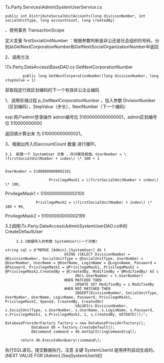 Tx.Party.Services\Admin\SystemUserService.cs

```
public int DistributeSocialUnitAccounts(long divisionNumber, int socialUnitType, long accountCount, long createdBy)
```

、使用事务 TransactionScope

定义变量 firstSocialUnitNumber    ：根据参数判断是非公还是社会组织的号码，分别从GetNextCorporationNumber和GetNextSocialOrganizationNumber中返回

2、调用方法

\Tx.Party.DataAccess\BaseDAO.cs GetNextCorporationNumber

```
        public long GetNextCorporationNumber(long divisionNumber, long stepValue = 1)
```

获取指定行政区划编码的下一个有效非公企业编码

1、调用存储过程  p\_GetNextCorporationNumber ，加入参数 DivisionNumber（区划编码），StepValue（步长），NextNumber（下一个编码）

exp:用户admin登录操作 admin编号位 51000000000000001，admin区划编号位 510000000000

返回值计算出来 为  510000000000021。

3、根据出传入的accountCount 数量 进行循环。

```
3.1  新建一个 SystemUser 对象 ，并对属性赋值。UserNumber = \(firstSocialUnitNumber + index\) \* 100 + 1

                                                                                 UserNumber = 51000000000002101

                    PrivilegeMask1 = \(firstSocialUnitNumber + index\) \* 100,
```

PrivilegeMask1 = 51000000000002100

```
              PrivilegeMask2 = \(firstSocialUnitNumber + index\) \* 100 + 99,
```

PrivilegeMask2 = 51000000000002199

3.2调用\Tx.Party.DataAccess\Admin\SystemUserDAO.cs中的CreateDefaultUser

```
     3.2.1根据传入的参数 SystemUser\(一个对象）
```

```
string sql = @"MERGE [Admin].[SystemUser] AS t
                           USING (SELECT DivisionNumber = @DivisionNumber, SocialUnitType = @SocialUnitType, UserNumber = @UserNumber, UserName = @UserName, LoginName = @LoginName, Password = @Password, PrivilegeMask1 = @PrivilegeMask1, PrivilegeMask2 = @PrivilegeMask2,CreatedBy = @CreatedBy, ModifiedBy = @ModifiedBy) AS s
                                ON(s.UserNumber = t.UserNumber)
                           WHEN MATCHED THEN
                                UPDATE SET ModifiedBy = s.ModifiedBy
                           WHEN NOT MATCHED THEN
                                INSERT(DivisionNumber, SocialUnitType, UserNumber, UserName, LoginName, Password, PrivilegeMask1, PrivilegeMask2, Opened, CreatedBy, CreatedOn) 
                                VALUES(s.DivisionNumber, s.SocialUnitType, s.UserNumber, s.UserName, s.LoginName, s.Password, s.PrivilegeMask1, s.PrivilegeMask2, 1, s.CreatedBy, GETDATE());";
```

```
DatabaseProviderFactory factory = new DatabaseProviderFactory();
            Database db = factory.CreateDefault();
            DbCommand command = db.GetSqlStringCommand(sql);
```

```
       return db.ExecuteNonQuery\(command\);
```

执行SQL语句，提交数据执行。注意 主键 SystemUserId  是用序列自动生成的。\(NEXT VALUE FOR \[Admin\].\[SeqSystemUserId\]\)

